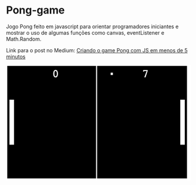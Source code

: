 ﻿# Pong-game

Jogo Pong feito em javascript para orientar programadores iniciantes e mostrar o uso de algumas funções como canvas, eventListener e Math.Random.

Link para o post no Medium: [Criando o game Pong com JS em menos de 5 minutos](https://github.com/henriquearaujooficial/pong-game)

![gameScreen](./gamescreen.png)

